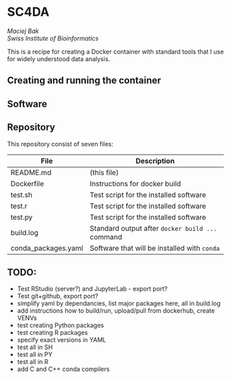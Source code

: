 # SC4DA
*Maciej Bak  
Swiss Institute of Bioinformatics*

This is a recipe for creating a Docker container with standard tools that I use for widely understood data analysis.

## Creating and running the container

## Software

## Repository

This repository consist of seven files:

| File  | Description |
| ------ | ------ |
| README.md | (this file) |
| Dockerfile | Instructions for docker build |
| test.sh | Test script for the installed software |
| test.r | Test script for the installed software |
| test.py | Test script for the installed software |
| build.log | Standard output after `docker build ...` command |
| conda_packages.yaml | Software that will be installed with `conda` |

## TODO:

* Test RStudio (server?) and JupyterLab - export port?
* Test git+github, export port?
* simplify yaml by dependancies, list major packages here, all in build.log
* add instructions how to build/run, upload/pull from dockerhub, create VENVs
* test creating Python packages
* test creating R packages
* specify exact versions in YAML
* test all in SH
* test all in PY
* test all in R
* add C and C++ conda compilers